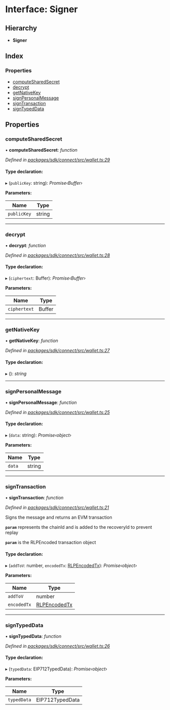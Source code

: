 # Interface: Signer

## Hierarchy

* **Signer**

## Index

### Properties

* [computeSharedSecret](_wallet_.signer.md#computesharedsecret)
* [decrypt](_wallet_.signer.md#decrypt)
* [getNativeKey](_wallet_.signer.md#getnativekey)
* [signPersonalMessage](_wallet_.signer.md#signpersonalmessage)
* [signTransaction](_wallet_.signer.md#signtransaction)
* [signTypedData](_wallet_.signer.md#signtypeddata)

## Properties

###  computeSharedSecret

• **computeSharedSecret**: *function*

*Defined in [packages/sdk/connect/src/wallet.ts:29](https://github.com/medhak1/celo-monorepo/blob/master/packages/sdk/connect/src/wallet.ts#L29)*

#### Type declaration:

▸ (`publicKey`: string): *Promise‹Buffer›*

**Parameters:**

Name | Type |
------ | ------ |
`publicKey` | string |

___

###  decrypt

• **decrypt**: *function*

*Defined in [packages/sdk/connect/src/wallet.ts:28](https://github.com/medhak1/celo-monorepo/blob/master/packages/sdk/connect/src/wallet.ts#L28)*

#### Type declaration:

▸ (`ciphertext`: Buffer): *Promise‹Buffer›*

**Parameters:**

Name | Type |
------ | ------ |
`ciphertext` | Buffer |

___

###  getNativeKey

• **getNativeKey**: *function*

*Defined in [packages/sdk/connect/src/wallet.ts:27](https://github.com/medhak1/celo-monorepo/blob/master/packages/sdk/connect/src/wallet.ts#L27)*

#### Type declaration:

▸ (): *string*

___

###  signPersonalMessage

• **signPersonalMessage**: *function*

*Defined in [packages/sdk/connect/src/wallet.ts:25](https://github.com/medhak1/celo-monorepo/blob/master/packages/sdk/connect/src/wallet.ts#L25)*

#### Type declaration:

▸ (`data`: string): *Promise‹object›*

**Parameters:**

Name | Type |
------ | ------ |
`data` | string |

___

###  signTransaction

• **signTransaction**: *function*

*Defined in [packages/sdk/connect/src/wallet.ts:21](https://github.com/medhak1/celo-monorepo/blob/master/packages/sdk/connect/src/wallet.ts#L21)*

Signs the message and returns an EVM transaction

**`param`** represents the chainId and is added to the recoveryId to prevent replay

**`param`** is the RLPEncoded transaction object

#### Type declaration:

▸ (`addToV`: number, `encodedTx`: [RLPEncodedTx](_types_.rlpencodedtx.md)): *Promise‹object›*

**Parameters:**

Name | Type |
------ | ------ |
`addToV` | number |
`encodedTx` | [RLPEncodedTx](_types_.rlpencodedtx.md) |

___

###  signTypedData

• **signTypedData**: *function*

*Defined in [packages/sdk/connect/src/wallet.ts:26](https://github.com/medhak1/celo-monorepo/blob/master/packages/sdk/connect/src/wallet.ts#L26)*

#### Type declaration:

▸ (`typedData`: EIP712TypedData): *Promise‹object›*

**Parameters:**

Name | Type |
------ | ------ |
`typedData` | EIP712TypedData |

